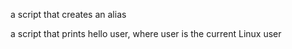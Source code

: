 a script that creates an alias

a script that prints hello user, where user is the current Linux user

